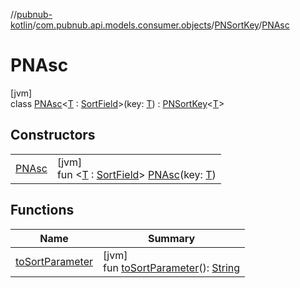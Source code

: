 //[pubnub-kotlin](../../../../index.md)/[com.pubnub.api.models.consumer.objects](../../index.md)/[PNSortKey](../index.md)/[PNAsc](index.md)

# PNAsc

[jvm]\
class [PNAsc](index.md)&lt;[T](index.md) : [SortField](../../-sort-field/index.md)&gt;(key: [T](index.md)) : [PNSortKey](../index.md)&lt;[T](index.md)&gt;

## Constructors

| | |
|---|---|
| [PNAsc](-p-n-asc.md) | [jvm]<br>fun &lt;[T](index.md) : [SortField](../../-sort-field/index.md)&gt; [PNAsc](-p-n-asc.md)(key: [T](index.md)) |

## Functions

| Name | Summary |
|---|---|
| [toSortParameter](../to-sort-parameter.md) | [jvm]<br>fun [toSortParameter](../to-sort-parameter.md)(): [String](https://kotlinlang.org/api/latest/jvm/stdlib/kotlin/-string/index.html) |
